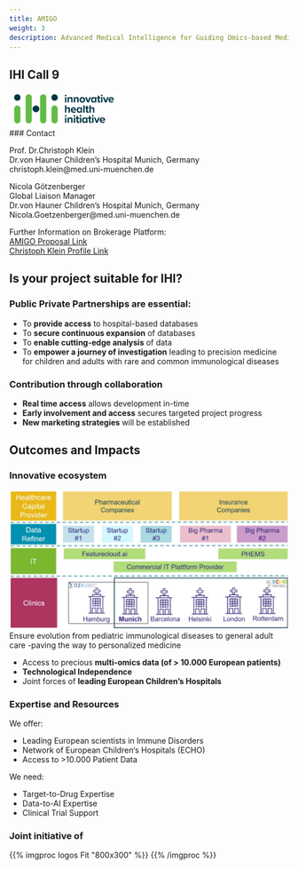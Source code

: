 ```yaml
---
title: AMIGO
weight: 3
description: Advanced Medical Intelligence for Guiding Omics-based Medicine 
---
```


<div class="d-lg-flex gap-3">
<div class="flex-lg-grow-1">

<div class="d-flex align-items-center">
  <h2 class="me-3">IHI Call 9</h2>
  <img src="../../../logo-ihi.png" class="img-fluid px-lg-2" alt="Logo IHI" style="width: 200px;"/>
</div>
### Contact
<p>Prof. Dr.Christoph Klein  <br />
Dr.von Hauner Children’s Hospital Munich, Germany <br />
christoph.klein@med.uni-muenchen.de</p>

<p>Nicola Götzenberger  <br />
Global Liaison Manager <br />
Dr.von Hauner Children’s Hospital Munich, Germany <br />
Nicola.Goetzenberger@med.uni-muenchen.de</p>

<p>
Further Information on Brokerage Platform:​  <br />
<a href="https://ihicalldays2024.converve.io/index.php?page=cat_tech">AMIGO Proposal Link​</a> <br />
<a href="https://ihicalldays2024.converve.io/index.php?page=meet_request_meetings&action=detail&params%5Bq%5D=Christoph+Klein&params%5Bshow%5D=pers&params%5Bevent_id%5D=1&params%5Bid%5D=408&params%5Bpers_id%5D=419">Christoph Klein Profile Link​</a>
</p>

## Is your project suitable for IHI?
### Public Private Partnerships are essential: 

- To **provide access** to hospital-based databases
- To **secure continuous expansion** of databases​
- To **enable cutting-edge analysis** of data​
- To **empower a journey of investigation** leading to precision medicine for children and adults with rare and common immunological diseases​

### Contribution through collaboration
- **Real time access** allows development in-time​
- **Early involvement and access** secures targeted project progress​
- **New marketing strategies** will be established

## Outcomes and Impacts
### Innovative ecosystem
<img src="../../../innovation-ecosystem.png" class="img-fluid px-lg-2" alt="Innovation Ecosystem"/>
Ensure evolution from pediatric immunological diseases to general adult care -paving the way to personalized medicine​

- Access to precious **multi-omics data (of > 10.000 European patients)​**
- **Technological Independence​**
- Joint forces of **leading European Children’s Hospitals**


### Expertise and Resources
We offer:​
- Leading European scientists in Immune Disorders​
- Network of European Children‘s Hospitals (ECHO)​
- Access to >10.000 Patient Data​

We need:​
- Target-to-Drug Expertise​
- Data-to-AI Expertise​
- Clinical Trial Support​


<h3>Joint initiative of</h3>
{{% imgproc logos Fit "800x300" %}}
{{% /imgproc %}}